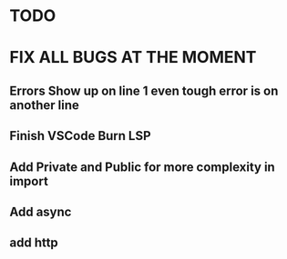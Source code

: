 # TODO

# FIX ALL BUGS AT THE MOMENT

## Errors Show up on line 1 even tough error is on another line

## Finish VSCode Burn LSP

## Add Private and Public for more complexity in import 

## Add async 

## add http